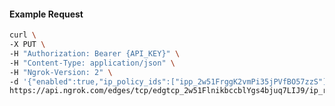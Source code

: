 <!-- Code generated for API Clients. DO NOT EDIT. -->

#### Example Request

```bash
curl \
-X PUT \
-H "Authorization: Bearer {API_KEY}" \
-H "Content-Type: application/json" \
-H "Ngrok-Version: 2" \
-d '{"enabled":true,"ip_policy_ids":["ipp_2w51FrggK2vmPi35jPVfBO57zzS"]}' \
https://api.ngrok.com/edges/tcp/edgtcp_2w51FlnikbccblYgs4bjuq7LIJ9/ip_restriction
```
